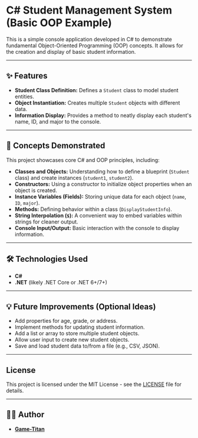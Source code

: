 # C# Student Management System (Basic OOP Example)

This is a simple console application developed in C# to demonstrate fundamental Object-Oriented Programming (OOP) concepts. It allows for the creation and display of basic student information.

---

## ✨ Features

* **Student Class Definition:** Defines a `Student` class to model student entities.
* **Object Instantiation:** Creates multiple `Student` objects with different data.
* **Information Display:** Provides a method to neatly display each student's name, ID, and major to the console.

---

## 🚀 Concepts Demonstrated

This project showcases core C# and OOP principles, including:

* **Classes and Objects:** Understanding how to define a blueprint (`Student` class) and create instances (`student1`, `student2`).
* **Constructors:** Using a constructor to initialize object properties when an object is created.
* **Instance Variables (Fields):** Storing unique data for each object (`name`, `ID`, `major`).
* **Methods:** Defining behavior within a class (`DisplayStudentInfo`).
* **String Interpolation (`$`):** A convenient way to embed variables within strings for cleaner output.
* **Console Input/Output:** Basic interaction with the console to display information.

---

## 🛠️ Technologies Used

* **C#**
* **.NET** (likely .NET Core or .NET 6+/7+)

---



## 💡 Future Improvements (Optional Ideas)

* Add properties for age, grade, or address.
* Implement methods for updating student information.
* Add a list or array to store multiple student objects.
* Allow user input to create new student objects.
* Save and load student data to/from a file (e.g., CSV, JSON).

---


## License

This project is licensed under the MIT License - see the [LICENSE](LICENSE) file for details.

---

## 👨‍💻 Author

* **[Game-Titan](https://github.com/Game-Titan)**
  

